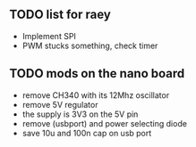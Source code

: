 ## TODO list for raey
- Implement SPI
- PWM stucks something, check timer

## TODO mods on the nano board
- remove CH340 with its 12Mhz oscillator
- remove 5V regulator
- the supply is 3V3 on the 5V pin
- remove (usbport) and power selecting diode
- save 10u and 100n cap on usb port
